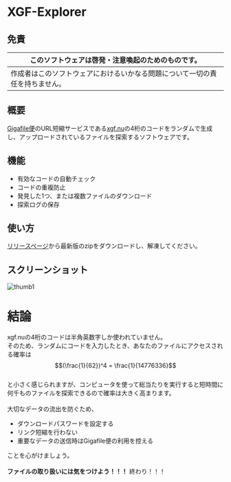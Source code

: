 # XGF-Explorer
## 免責
| このソフトウェアは**啓発・注意喚起**のためのものです。 |
| ----------------------------- |
| 作成者はこのソフトウェアにおけるいかなる問題について一切の責任を持ちません。 |

## 概要
[Gigafile便](https://gigafile.nu)のURL短縮サービスである[xgf.nu](https://xgf.nu)の4桁のコードをランダムで生成し、アップロードされているファイルを探索するソフトウェアです。

## 機能
- 有効なコードの自動チェック
- コードの重複防止
- 発見した1つ、または複数ファイルのダウンロード
- 探索ログの保存

## 使い方
[リリースページ](https://github.com/Nodoka4318/Gigafile-XGF-Explorer/releases/latest)から最新版のzipをダウンロードし、解凍してください。

## スクリーンショット
![thumb1](https://user-images.githubusercontent.com/78198198/197372715-efaf1c17-6394-4845-8f41-6af4a31781d3.png)

# 結論
xgf.nuの4桁のコードは半角英数字しか使われていません。\
そのため、ランダムにコードを入力したとき、あなたのファイルにアクセスされる確率は
$$(\frac{1}{62})^4 = \frac{1}{14776336}$$ \
と小さく感じられますが、コンピュータを使って総当たりを実行すると短時間に何千ものファイルを探索できるので確率は大きく高まります。\
\
大切なデータの流出を防ぐため、
- ダウンロードパスワードを設定する
- リンク短縮を行わない
- 重要なデータの送信時はGigafile便の利用を控える

ことを心がけましょう。\
\
**ファイルの取り扱いには気をつけよう！！！** 終わり！！！ 
